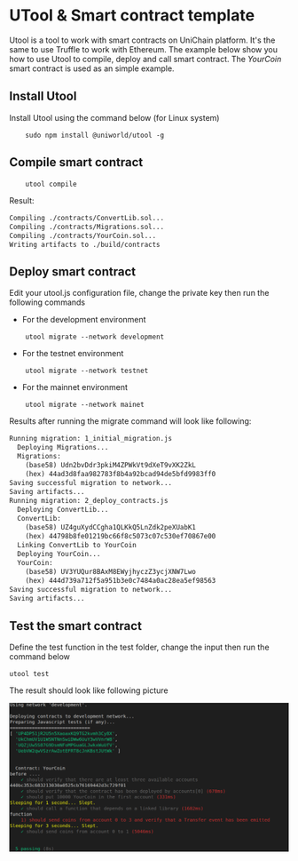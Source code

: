 # UTool & Smart contract template 
Utool is a tool to work with smart contracts on UniChain platform. It's the same to use Truffle to work with Ethereum.
The example below show you how to use Utool to compile, deploy and call smart contract. The *YourCoin* smart contract is used as an simple example.

## Install Utool
Install Utool using the command below (for Linux system)
```
    sudo npm install @uniworld/utool -g
```

## Compile smart contract
```
    utool compile
```

Result: 
```
Compiling ./contracts/ConvertLib.sol...
Compiling ./contracts/Migrations.sol...
Compiling ./contracts/YourCoin.sol...
Writing artifacts to ./build/contracts
```

## Deploy smart contract
Edit your utool.js configuration file, change the private key then run the following commands

 - For the development environment
```
    utool migrate --network development 
```
 - For the testnet environment
```
    utool migrate --network testnet 
```
 - For the mainnet environment
```
    utool migrate --network mainet 
```

Results after running the migrate command will look like following:
```
Running migration: 1_initial_migration.js
  Deploying Migrations...
  Migrations:
    (base58) Udn2bvDdr3pkiM4ZPWkVt9dXeT9vXK2ZkL
    (hex) 44ad3d8faa982783f8b4a92bcad94de5bfd9983ff0
Saving successful migration to network...
Saving artifacts...
Running migration: 2_deploy_contracts.js
  Deploying ConvertLib...
  ConvertLib:
    (base58) UZ4guXydCCgha1QLKkQ5LnZdk2peXUabK1
    (hex) 44798b8fe01219bc66f8c5073c07c530ef70867e00
  Linking ConvertLib to YourCoin
  Deploying YourCoin...
  YourCoin:
    (base58) UV3YUQur8BAxM8EWyjhyczZ3ycjXNW7Lwo
    (hex) 444d739a712f5a951b3e0c7484a0ac28ea5ef98563
Saving successful migration to network...
Saving artifacts...
```
## Test the smart contract
Define the test function in the test folder, change the input then run the command below

```
utool test
```
The result should look like following picture

![test smart contract result](./images/migrate_smart_contract.png)





